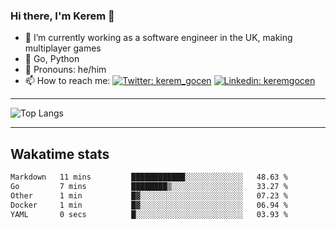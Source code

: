 ### Hi there, I'm Kerem 👋

- 🔭 I’m currently working as a software engineer in the UK, making multiplayer games
- :seedling: Go, Python
- :man: Pronouns: he/him
- 📫 How to reach me: [![Twitter: kerem_gocen](https://img.shields.io/twitter/follow/kerem_gocen?style=social)](https://twitter.com/kerem_gocen)
[![Linkedin: keremgocen](https://img.shields.io/badge/kerem-linkedin-blue?style=flat-square&logo=Linkedin&logoColor=white&link=https://www.linkedin.com/in/keremgocen/)](https://www.linkedin.com/in/keremgocen/)
<!--
**keremgocen/keremgocen** is a ✨ _special_ ✨ repository because its `README.md` (this file) appears on your GitHub profile.

Here are some ideas to get you started:

- 🔭 I’m currently working on ...
- 🌱 I’m currently learning ...
- 👯 I’m looking to collaborate on ...
- 🤔 I’m looking for help with ...
- 💬 Ask me about ...
- 📫 How to reach me: ...
- 😄 Pronouns: ...
- ⚡ Fun fact: ...
-->

---

![Top Langs](https://github-readme-stats.vercel.app/api/top-langs/?username=keremgocen&layout=compact)

---

## Wakatime stats

<!--START_SECTION:waka-->

```txt
Markdown   11 mins         ████████████░░░░░░░░░░░░░   48.63 %
Go         7 mins          ████████▒░░░░░░░░░░░░░░░░   33.27 %
Other      1 min           █▓░░░░░░░░░░░░░░░░░░░░░░░   07.23 %
Docker     1 min           █▓░░░░░░░░░░░░░░░░░░░░░░░   06.94 %
YAML       0 secs          █░░░░░░░░░░░░░░░░░░░░░░░░   03.93 %
```

<!--END_SECTION:waka-->
